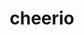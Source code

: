 ---
codehost: https://github.com/cheeriojs
logohandle: js_cheerio
sort: cheerio
title: cheerio
website: https://cheerio.js.org/
---